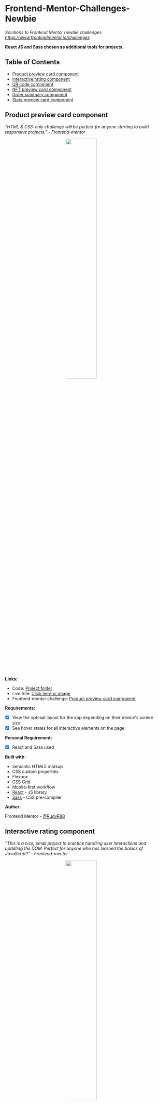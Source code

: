 # Frontend-Mentor-Challenges-Newbie
*Solutions to Frontend Mentor newbie challenges https://www.frontendmentor.io/challenges*

**React JS and Sass chosen as additional tools for projects.**

## Table of Contents

- [Product preview card component](#product-preview-card-component)
- [Interactive rating component](#interactive-rating-component)
- [QR code component](#qr-code-component)
- [NFT preview card component](#nft-preview-card-component)
- [Order summary component](#order-summary-component)
- [Stats preview card component](#stats-preview-card-component)

## Product preview card component
*"HTML & CSS-only challenge will be perfect for anyone starting to build responsive projects." - Frontend-mentor* 

<p align="center">
  <a href="https://productpreviewcardcomponent-f9638e.netlify.app" target="_blank">
    <img width="45%" src="https://user-images.githubusercontent.com/116358345/204959865-9de90659-dabc-458c-b2c4-e1072787f127.png">
  </a>
</p>

**Links:**

- Code: [Project folder](https://github.com/RudyR88/Frontend-Mentor-Challenges-Newbie/tree/main/product-preview-card-component)
- Live Site: [Click here or image](https://productpreviewcardcomponent-f9638e.netlify.app)
- Frontend-mentor challenge: [Product preview card component](https://www.frontendmentor.io/challenges/product-preview-card-component-GO7UmttRfa)


**Requirements:**

- [x] View the optimal layout for the app depending on their device's screen size
- [x] See hover states for all interactive elements on the page

**Personal Requirement:**

- [x] React and Sass used

**Built with:**
- Semantic HTML5 markup
- CSS custom properties
- Flexbox
- CSS Grid
- Mobile-first workflow
- [React](https://reactjs.org/) - JS library
- [Sass](https://sass-lang.com/) - CSS pre-compiler

**Author:**

Frontend Mentor - [@RudyR88](https://www.frontendmentor.io/profile/RudyR88)

## Interactive rating component
*"This is a nice, small project to practice handling user interactions and updating the DOM. Perfect for anyone who has learned the basics of JavaScript!" - Frontend-mentor* 

<p align="center">
  <a href="https://interactiveratingcomponent-313dbe.netlify.app" target="_blank">
    <img width="45%" src="https://user-images.githubusercontent.com/116358345/205088412-15e1a7a7-5a1e-451d-ad02-5761c08fbbd6.png">
  </a>
</p>

**Links:**

- Code: [Project folder](https://github.com/RudyR88/Frontend-Mentor-Challenges-Newbie/tree/main/interactive-rating-component)
- Live Site: [Click here or image](https://interactiveratingcomponent-313dbe.netlify.app)
- Frontend-mentor challenge: [Interactive rating component](https://www.frontendmentor.io/challenges/interactive-rating-component-koxpeBUmI)

**Requirements:**

- [x] View the optimal layout for the app depending on their device's screen size
- [x] See hover states for all interactive elements on the page
- [x] Select and submit a number rating
- [x] See the "Thank you" card state after submitting a rating

**Personal Requirement:**

- [x] React and Sass used

**Built with:**
- Semantic HTML5 markup
- CSS custom properties
- Flexbox
- Mobile-first workflow
- [React](https://reactjs.org/) - JS library
- [Sass](https://sass-lang.com/) - CSS pre-compiler

**Author:**

Frontend Mentor - [@RudyR88](https://www.frontendmentor.io/profile/RudyR88)

## QR code component
*"A perfect first challenge if you're new to HTML and CSS. The card layout doesn't shift, so it's ideal if you haven't learned about building responsive layouts yet." - Frontend-mentor* 

<p align="center">
  <a href="https://qrcodecomponent-13a6ed.netlify.app" target="_blank">
    <img width="45%" src="https://user-images.githubusercontent.com/116358345/205475378-b0a61598-b8d6-4a2f-8e7d-aa5fc11de708.png">
  </a>
</p>

**Links:**

- Code: [Project folder](https://github.com/RudyR88/Frontend-Mentor-Challenges-Newbie/tree/main/qr-code-component)
- Live Site: [Click here or image](https://qrcodecomponent-13a6ed.netlify.app)
- Frontend-mentor challenge: [QR code component](https://www.frontendmentor.io/challenges/qr-code-component-iux_sIO_H)

**Requirements:**

- [x] View the optimal layout for the app depending on their device's screen size

**Personal Requirement:**

- [x] React and Sass used

**Built with:**
- Semantic HTML5 markup
- CSS custom properties
- Flexbox
- Mobile-first workflow
- [React](https://reactjs.org/) - JS library
- [Sass](https://sass-lang.com/) - CSS pre-compiler

**Author:**

Frontend Mentor - [@RudyR88](https://www.frontendmentor.io/profile/RudyR88)

## NFT preview card component
*"This HTML & CSS only challenge is perfect for anyone just starting out or anyone wanting a small project to play around with." - Frontend-mentor* 

<p align="center">
  <a href="https://nftpreviewcardcomponent-93fa56.netlify.app/" target="_blank">
    <img width="45%" src="https://user-images.githubusercontent.com/116358345/205556224-449cef45-35ef-4db1-aff3-ac88ad4f8263.png">
  </a>
</p>

**Links:**

- Code: [Project folder](https://github.com/RudyR88/Frontend-Mentor-Challenges-Newbie/tree/main/nft-preview-card-component)
- Live Site: [Click here or image](https://nftpreviewcardcomponent-93fa56.netlify.app)
- Frontend-mentor challenge: [NFT preview card component](https://www.frontendmentor.io/challenges/nft-preview-card-component-SbdUL_w0U)

**Requirements:**

- [x] View the optimal layout for the app depending on their device's screen size
- [x] See hover states for interactive elements

**Personal Requirement:**

- [x] React and Sass used

**Built with:**
- Semantic HTML5 markup
- CSS custom properties
- Flexbox
- Mobile-first workflow
- [React](https://reactjs.org/) - JS library
- [Sass](https://sass-lang.com/) - CSS pre-compiler

**Author:**

Frontend Mentor - [@RudyR88](https://www.frontendmentor.io/profile/RudyR88)

## Order summary component
*"A perfect project for newbies who are starting to build confidence with layouts!" - Frontend-mentor* 

<p align="center">
  <a href="https://ordersummarycomponent-c0e13d.netlify.app/" target="_blank">
    <img width="45%" src="https://user-images.githubusercontent.com/116358345/205804069-17f686ce-3652-42b9-934f-3c850652fa71.png">
  </a>
</p>

**Links:**

- Code: [Project folder](https://github.com/RudyR88/Frontend-Mentor-Challenges-Newbie/tree/main/order-summary-component)
- Live Site: [Click here or image](https://ordersummarycomponent-c0e13d.netlify.app/)
- Frontend-mentor challenge: [Order summary component](https://www.frontendmentor.io/challenges/order-summary-component-QlPmajDUj)

**Requirements:**

- [x] View the optimal layout for the app depending on their device's screen size
- [x] See hover states for interactive elements

**Personal Requirement:**

- [x] React and Sass used

**Built with:**
- Semantic HTML5 markup
- CSS custom properties
- Flexbox
- Mobile-first workflow
- [React](https://reactjs.org/) - JS library
- [Sass](https://sass-lang.com/) - CSS pre-compiler

**Author:**

Frontend Mentor - [@RudyR88](https://www.frontendmentor.io/profile/RudyR88)

## Stats preview card component
*"This is a great small challenge to help get you used to building to a design. There's no JS in this project, so you'll be able to focus on your HTML & CSS skills." - Frontend-mentor* 

<p align="center">
  <a href="https://statspreviewcardcomponent-9c4511.netlify.app/" target="_blank">
    <img width="45%" src="https://user-images.githubusercontent.com/116358345/206087008-a678e9d4-0c7c-441e-955d-74fb024070c8.png">
  </a>
</p>

**Links:**

- Code: [Project folder](https://github.com/RudyR88/Frontend-Mentor-Challenges-Newbie/tree/main/stats-preview-card-component)
- Live Site: [Click here or image](https://statspreviewcardcomponent-9c4511.netlify.app/)
- Frontend-mentor challenge: [Stats preview card component](https://www.frontendmentor.io/challenges/stats-preview-card-component-8JqbgoU62)

**Requirements:**

- [x] View the optimal layout for the app depending on their device's screen size

**Personal Requirement:**

- [x] React and Sass used

**Built with:**
- Semantic HTML5 markup
- CSS custom properties
- Flexbox
- Mobile-first workflow
- [React](https://reactjs.org/) - JS library
- [Sass](https://sass-lang.com/) - CSS pre-compiler

**Author:**

Frontend Mentor - [@RudyR88](https://www.frontendmentor.io/profile/RudyR88)
